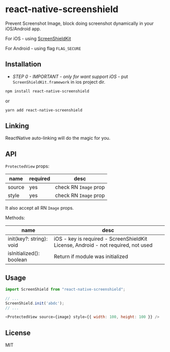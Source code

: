 # react-native-screenshield

Prevent Screenshot Image, block doing screenshot dynamically in your iOS/Android app.

For iOS - using [ScreenShieldKit](https://screenshieldkit.com/)

For Android - using flag `FLAG_SECURE`

## Installation

* *STEP 0 - IMPORTANT - only for want support iOS* - put `ScreenShieldKit.framework` in ios project dir.

```sh
npm install react-native-screenshield
```

or

```sh
yarn add react-native-screenshield
```

## Linking

ReactNative auto-linking will do the magic for you.

## API

`ProtectedView` props:

| name  |  required | desc |
|---|---|---|
| source | yes| check RN `Image` prop |
| style | yes| check RN `Image` prop |

It also accept all RN `Image` props.

Methods:

| name  |  desc |
|---|---|
|  init(key?: string): void | iOS - key is required - ScreenShieldKit License, Android - not required, not used|
| isInitialized(): boolean  | Return if module was initialized |


## Usage

```js
import ScreenShield from "react-native-screenshield";

// ...
ScreenShield.init('abdc');
// ...

<ProtectedView source={image} style={{ width: 100, height: 100 }} />
```

## License

MIT
